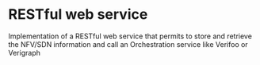 # RESTful web service

Implementation of a RESTful web service that permits to store and retrieve the NFV/SDN information and call an Orchestration service like Verifoo or Verigraph